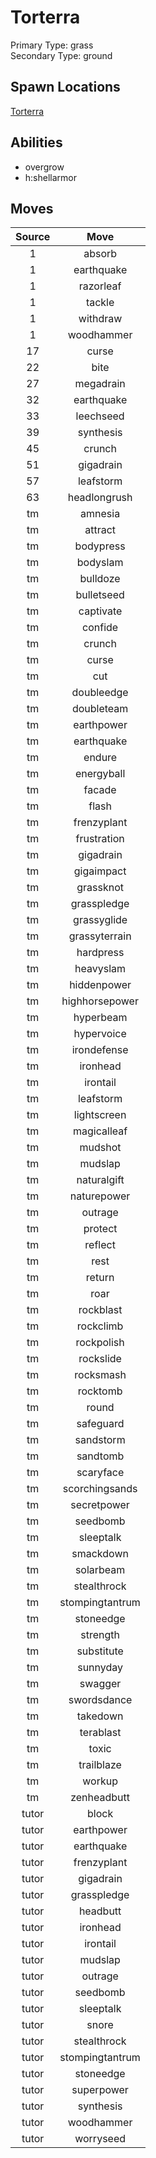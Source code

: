 # Torterra  
Primary Type: grass  
Secondary Type: ground  
  
## Spawn Locations  
[Torterra](/data/spawn_presets/torterra.md)  
  
## Abilities  
  * overgrow
  * h:shellarmor
  
  
## Moves  
  
| Source | Move |  
|:---:|:---:|  
| 1 | absorb |  
| 1 | earthquake |  
| 1 | razorleaf |  
| 1 | tackle |  
| 1 | withdraw |  
| 1 | woodhammer |  
| 17 | curse |  
| 22 | bite |  
| 27 | megadrain |  
| 32 | earthquake |  
| 33 | leechseed |  
| 39 | synthesis |  
| 45 | crunch |  
| 51 | gigadrain |  
| 57 | leafstorm |  
| 63 | headlongrush |  
| tm | amnesia |  
| tm | attract |  
| tm | bodypress |  
| tm | bodyslam |  
| tm | bulldoze |  
| tm | bulletseed |  
| tm | captivate |  
| tm | confide |  
| tm | crunch |  
| tm | curse |  
| tm | cut |  
| tm | doubleedge |  
| tm | doubleteam |  
| tm | earthpower |  
| tm | earthquake |  
| tm | endure |  
| tm | energyball |  
| tm | facade |  
| tm | flash |  
| tm | frenzyplant |  
| tm | frustration |  
| tm | gigadrain |  
| tm | gigaimpact |  
| tm | grassknot |  
| tm | grasspledge |  
| tm | grassyglide |  
| tm | grassyterrain |  
| tm | hardpress |  
| tm | heavyslam |  
| tm | hiddenpower |  
| tm | highhorsepower |  
| tm | hyperbeam |  
| tm | hypervoice |  
| tm | irondefense |  
| tm | ironhead |  
| tm | irontail |  
| tm | leafstorm |  
| tm | lightscreen |  
| tm | magicalleaf |  
| tm | mudshot |  
| tm | mudslap |  
| tm | naturalgift |  
| tm | naturepower |  
| tm | outrage |  
| tm | protect |  
| tm | reflect |  
| tm | rest |  
| tm | return |  
| tm | roar |  
| tm | rockblast |  
| tm | rockclimb |  
| tm | rockpolish |  
| tm | rockslide |  
| tm | rocksmash |  
| tm | rocktomb |  
| tm | round |  
| tm | safeguard |  
| tm | sandstorm |  
| tm | sandtomb |  
| tm | scaryface |  
| tm | scorchingsands |  
| tm | secretpower |  
| tm | seedbomb |  
| tm | sleeptalk |  
| tm | smackdown |  
| tm | solarbeam |  
| tm | stealthrock |  
| tm | stompingtantrum |  
| tm | stoneedge |  
| tm | strength |  
| tm | substitute |  
| tm | sunnyday |  
| tm | swagger |  
| tm | swordsdance |  
| tm | takedown |  
| tm | terablast |  
| tm | toxic |  
| tm | trailblaze |  
| tm | workup |  
| tm | zenheadbutt |  
| tutor | block |  
| tutor | earthpower |  
| tutor | earthquake |  
| tutor | frenzyplant |  
| tutor | gigadrain |  
| tutor | grasspledge |  
| tutor | headbutt |  
| tutor | ironhead |  
| tutor | irontail |  
| tutor | mudslap |  
| tutor | outrage |  
| tutor | seedbomb |  
| tutor | sleeptalk |  
| tutor | snore |  
| tutor | stealthrock |  
| tutor | stompingtantrum |  
| tutor | stoneedge |  
| tutor | superpower |  
| tutor | synthesis |  
| tutor | woodhammer |  
| tutor | worryseed |  
  

